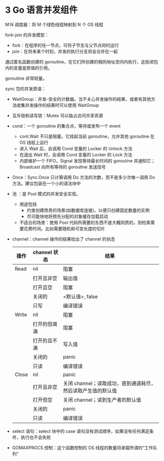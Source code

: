 # 3 Go 语言并发组件

M:N 调度器：将 M 个绿色线程映射到 N 个 OS 线程

fork-join 的并发模型：

- fork：在程序的任一节点，可将子节支与父节点同时运行
- join：在将来某个时刻，并发的执行分支将会合并在一起

通过匿名函数创建的 goroutine，在它们所创建的相同地址空间内执行，这些闭包内的变量是原值的引用。

goroutine 非常轻量。

sync 包的并发原语：

- WaitGroup：并发-安全的计数器。当不关心并发操作的结果，或者有其他方法收集并发操作的结果时可以使用 WaitGroup
- 互斥锁和读写锁：Mutex 可以独占访问共享资源
- cond：一个 goroutine 的集合点，等待或发布一个 event
  - cont.Wait 不只是阻塞。它挂起当前 goroutine，允许其他 goroutine 在 OS 线程上运行
  - 进入 Wait 后，会调用 Cond 变量的 Locker 的 Unlock 方法
  - 在退出 Wait 时，会调用 Cond 变量的 Locker 的 Lock 方法
  - 内部维护一个 FIFO，Signal 发现等待最长时间的 goroutine 并通知它；Broadcast 向所有等待的 goroutine 发送信号
- Once：Sync.Once 只计算调用 Do 方法的次数，而不是多少次唯一调用 Do 方法。建议包装在一个小的语法块中
- 池 ：是 Pool 模式的并发安全实现。
  - 用途包括
    - 约束创建昂贵的场景(如数据库连接)，以便只创建固定数量的实例
    - 尽可能快地将预先分配的对象缓存加载启动
  - 不适合的场景：使用 Pool 代码所需要的东西不是大概同质的，则检索需要花费时间。比如需要随机和可变长度的切片
- channel：channel 操作的结果给出了 channel 的状态

  | 操作 | channel 状态 | 结果 |
  | --- | --- | --- |
  | Read | nil | 阻塞 |
  | | 打开且非空 | 输出值 |
  | | 打开且空 | 阻塞 |
  | | 关闭的 | <默认值>, false |
  | | 只写 | 编译错误 |
  | Write | nil | 阻塞 |
  | | 打开的但填满 | 阻塞 |
  | | 打开的且不满 | 写入值|
  | | 关闭的 | panic |
  | | 只读 | 编译错误 |
  | Close | nil | panic |
  | | 打开且非空 | 关闭 channel；读取成功，直到通道耗尽，然后读取产生值的默认值 |
  | | 打开但空 | 关闭 channel；读到生产者的默认值 |
  | | 关闭的 | panic |
  | | 只读 | 编译错误 |

- select 语句：select 块中的 case 语句没有测试顺序，如果没有任何满足条件，执行也不会失败
- GOMAXPROCS 控制：这个函数控制的 OS 线程的数量将承载所谓的“工作队列”
